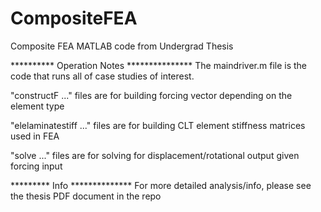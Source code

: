 # CompositeFEA
Composite FEA MATLAB code from Undergrad Thesis

********** Operation Notes ***************
The maindriver.m file is the code that runs all of case studies of interest. 

"constructF ..." files are for building forcing vector depending on the element type

"elelaminatestiff ..." files are for building CLT element stiffness matrices used in FEA

"solve ..." files are for solving for displacement/rotational output given forcing input


********* Info **************
For more detailed analysis/info, please see the thesis PDF document in the repo
